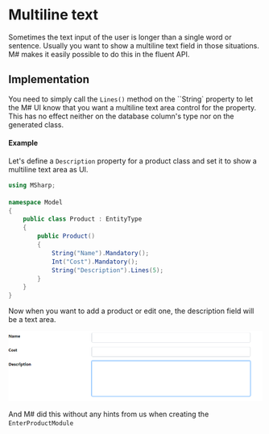 # Multiline text

Sometimes the text input of the user is longer than a single word or sentence.
Usually you want to show a multiline text field in those situations.
M# makes it easily possible to do this in the fluent API.

## Implementation

You need to simply call the `Lines()` method on the ``String` property to let the M# UI know that you want a multiline text area control for the property.
This has no effect neither on the database column's type nor on the generated class.

#### Example

Let's define a `Description` property for a product class and set it to show a multiline text area as UI.

```csharp
using MSharp;

namespace Model
{
    public class Product : EntityType
    {
        public Product()
        {
            String("Name").Mandatory();
            Int("Cost").Mandatory();
            String("Description").Lines(5);
        }
    }
}
```

Now when you want to add a product or edit one, the description field will be a text area.

![multiline text image](images/multilineText.png)

And M# did this without any hints from us when creating the `EnterProductModule`